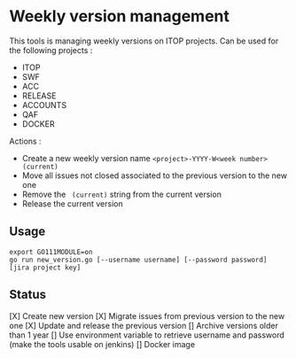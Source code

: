 # Weekly version management

This tools is managing weekly versions on ITOP projects.
Can be used for the following projects :
* ITOP
* SWF
* ACC
* RELEASE
* ACCOUNTS
* QAF
* DOCKER

Actions :
* Create a new weekly version name ``<project>-YYYY-W<week number> (current)``
* Move all issues not closed associated to the previous version to the new one
* Remove the `` (current)`` string from the current version
* Release the current version

## Usage

```
export GO111MODULE=on
go run new_version.go [--username username] [--password password] [jira project key]
```


## Status


[X] Create new version
[X] Migrate issues from previous version to the new one
[X] Update and release the previous version
[]  Archive versions older than 1 year
[]  Use environment variable to retrieve username and password (make the tools usable on jenkins)
[]  Docker image
